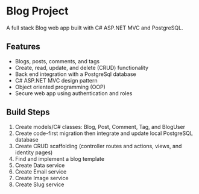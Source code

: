 # Blog Project
 A full stack Blog web app built with C# ASP.NET MVC and PostgreSQL.  

 ## Features
 - Blogs, posts, comments, and tags
 - Create, read, update, and delete (CRUD) functionality
 - Back end integration with a PostgreSql database
 - C# ASP.NET MVC design pattern
 - Object oriented programming (OOP)
 - Secure web app using authentication and roles

 ## Build Steps
 1) Create models/C# classes: Blog, Post, Comment, Tag, and BlogUser  
 2) Create code-first migration then integrate and update local PostgreSQL database      
 3) Create CRUD scaffolding (controller routes and actions, views, and identity pages)  
 4) Find and implement a blog template  
 5) Create Data service  
 6) Create Email service  
 7) Create Image service  
 8) Create Slug service  